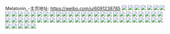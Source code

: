 Melatonin_-主页地址: https://weibo.com/u/6091238785 
![](https://wx4.sinaimg.cn/mw2000/006EedsRgy1h9ki4u6ht2j30u0140wpm.jpg) 
![](https://wx4.sinaimg.cn/mw2000/006EedsRgy1h9ki5ig61tj30u0140aez.jpg) 
![](https://wx4.sinaimg.cn/mw2000/006EedsRgy1h9ki8x32lnj30sg2txqle.jpg) 
![](https://wx4.sinaimg.cn/mw2000/006EedsRgy1h9ki4un1r9j30u0140n5p.jpg) 
![](https://wx4.sinaimg.cn/mw2000/006EedsRgy1h6mre9v16lj30u0140agz.jpg) 
![](https://wx4.sinaimg.cn/mw2000/006EedsRgy1h6mrh4wjvaj30u014075y.jpg) 
![](https://wx4.sinaimg.cn/mw2000/006EedsRgy1h62uj0y64xj30u01400yi.jpg) 
![](https://wx4.sinaimg.cn/mw2000/006EedsRgy1h62uizqr97j30u013zgqb.jpg) 
![](https://wx4.sinaimg.cn/mw2000/006EedsRgy1h62uiyui30j30u0140k08.jpg) 
![](https://wx4.sinaimg.cn/mw2000/006EedsRgy1h62uj3uvpmj30u01407b4.jpg) 
![](https://wx4.sinaimg.cn/mw2000/006EedsRgy1h62uj202l1j30u013igrk.jpg) 
![](https://wx4.sinaimg.cn/mw2000/006EedsRgy1h4wavdf54gj30u01iddpg.jpg) 
![](https://wx4.sinaimg.cn/mw2000/006EedsRgy1h4wawn3an2j30u0140n2q.jpg) 
![](https://wx4.sinaimg.cn/mw2000/006EedsRgy1h1fh629255j30u01hbn28.jpg) 
![](https://wx4.sinaimg.cn/mw2000/006EedsRly1gy9zjvogbzj33402c0x6p.jpg) 
![](https://wx4.sinaimg.cn/mw2000/006EedsRgy1gk3zqdbpc5j30ht0oc7fd.jpg) 
![](https://wx4.sinaimg.cn/mw2000/006EedsRgy1gk3zqka3vgj30hu0ecgsi.jpg) 
![](https://wx4.sinaimg.cn/mw2000/006EedsRgy1gjkcf0510lj30ev0m0taz.jpg) 
![](https://wx4.sinaimg.cn/mw2000/006EedsRly1ghocrge3s9j30o00ditao.jpg) 
![](https://wx4.sinaimg.cn/mw2000/006EedsRly1ghocrfxdenj30o00di75j.jpg) 
![](https://wx4.sinaimg.cn/mw2000/006EedsRly1ghocrg7170j30o00di0to.jpg) 
![](https://wx4.sinaimg.cn/mw2000/006EedsRly1ghfos703u3j30ko0ksabv.jpg) 
![](https://wx4.sinaimg.cn/mw2000/006EedsRly1ghfos7b1nnj30u00u0gqe.jpg) 
![](https://wx4.sinaimg.cn/mw2000/006EedsRly1ghfos7qm1aj30u017zaip.jpg) 
![](https://wx4.sinaimg.cn/mw2000/006EedsRly1ghfos887glg30nx0od1kx.jpg) 
![](https://wx4.sinaimg.cn/mw2000/006EedsRly1ghfos8l5c4j30qo0olacg.jpg) 
![](https://wx4.sinaimg.cn/mw2000/006EedsRly1ghfosbx4oqg30g00sgb2i.jpg) 
![](https://wx4.sinaimg.cn/mw2000/006EedsRly1ghfos6k6bbg30ma0ddqvn.jpg) 
![](https://wx4.sinaimg.cn/mw2000/006EedsRly1ghfosdkv00g30er0lcb2d.jpg) 
![](https://wx4.sinaimg.cn/mw2000/006EedsRly1ghfos9z3fdg3087058qv7.jpg) 
![](https://wx4.sinaimg.cn/mw2000/006EedsRly1geul6q2vmqj30ku1121ky.jpg) 
![](https://wx4.sinaimg.cn/mw2000/006EedsRly1geei2qtz22j30o00didha.jpg) 
![](https://wx4.sinaimg.cn/mw2000/006EedsRly1geei2r5000j30u0190wjs.jpg) 
![](https://wx4.sinaimg.cn/mw2000/006EedsRly1ganrgu8epbj31400u07cq.jpg) 
![](https://wx4.sinaimg.cn/mw2000/006EedsRly1ganrgkl6pij30u0190tds.jpg) 
![](https://wx4.sinaimg.cn/mw2000/006EedsRgy1gah2oteat9j31120kub2a.jpg) 
![](https://wx4.sinaimg.cn/mw2000/006EedsRgy1gah2ov1i4mj31120kuhdu.jpg) 
![](https://wx4.sinaimg.cn/mw2000/006EedsRgy1gah2orfqq0j31120kux6q.jpg) 
![](https://wx4.sinaimg.cn/mw2000/006EedsRgy1gah2ox8exwj30i609fmy0.jpg) 
![](https://wx4.sinaimg.cn/mw2000/006EedsRgy1gaca3vmuswj30jg0faq41.jpg) 
![](https://wx4.sinaimg.cn/mw2000/006EedsRgy1gaca3w47e4j308c08cdg7.jpg) 
![](https://wx4.sinaimg.cn/mw2000/006EedsRgy1gaca3wqquij30qo0qo77f.jpg) 
![](https://wx4.sinaimg.cn/mw2000/006EedsRgy1gaca3xbwd3j30ci09ft91.jpg) 
![](https://wx4.sinaimg.cn/mw2000/006EedsRgy1gaca3zzh39j30u0140jxk.jpg) 
![](https://wx4.sinaimg.cn/mw2000/006EedsRgy1gaca3xx8lmj30ku0lwq64.jpg) 
![](https://wx4.sinaimg.cn/mw2000/006EedsRgy1gaca3ygxp3j30jh0gq3zf.jpg) 
![](https://wx4.sinaimg.cn/mw2000/006EedsRgy1gaca3yxvghj30ag09maba.jpg) 
![](https://wx4.sinaimg.cn/mw2000/006EedsRgy1gaca3ze0wwj30go0go0ud.jpg) 
![](https://wx4.sinaimg.cn/mw2000/006EedsRly1g9865xf7btj30u01400yn.jpg) 
![](https://wx4.sinaimg.cn/mw2000/006EedsRly1g9865wiefcj31400u0440.jpg) 
![](https://wx4.sinaimg.cn/mw2000/006EedsRly1g986805f6uj30u00u0n6o.jpg) 
![](https://wx4.sinaimg.cn/mw2000/006EedsRly1g9865qxa1sj31400u0q89.jpg) 
![](https://wx4.sinaimg.cn/mw2000/006EedsRly1g9865qiaa9j30u013ydnb.jpg) 
![](https://wx4.sinaimg.cn/mw2000/006EedsRly1g9865uukrtj31400u0dlo.jpg) 
![](https://wx4.sinaimg.cn/mw2000/006EedsRly1g8ppzsst5yj30ti0v9wlh.jpg) 
![](https://wx4.sinaimg.cn/mw2000/006EedsRly1g8pq074j41j30mc0szdmj.jpg) 
![](https://wx4.sinaimg.cn/mw2000/006EedsRly1g8pq1aaklnj30u0140ajs.jpg) 
![](https://wx4.sinaimg.cn/mw2000/006EedsRly1g8pq18086lj30ew0nuq6c.jpg) 
![](https://wx4.sinaimg.cn/mw2000/006EedsRly1g8pq2fidu1j30u00u07ax.jpg) 
![](https://wx4.sinaimg.cn/mw2000/006EedsRgy1g8ocnafcthj30u0140wsk.jpg) 
![](https://wx4.sinaimg.cn/mw2000/006EedsRgy1g8ocnatxvmj30u014016v.jpg) 
![](https://wx4.sinaimg.cn/mw2000/006EedsRgy1g8ocnbizujj30u0140dtx.jpg) 
